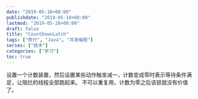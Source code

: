 ```yaml
---
date: "2019-05-18+08:00"
publishdate: "2019-05-18+08:00"
lastmod: "2019-05-28+08:00"
draft: false
title: "CountDownLatch"
tags: ["修行", "Java", "并发编程"]
series: ["技术"]
categories: ["学习"]
toc: true
---
```


设置一个计数装置，然后设置某些动作触发减一，计数变成零时表示等待条件满足，让阻拦的线程全部跑起来。
不可以重复用，计数为零之后该锁就没有价值了。
